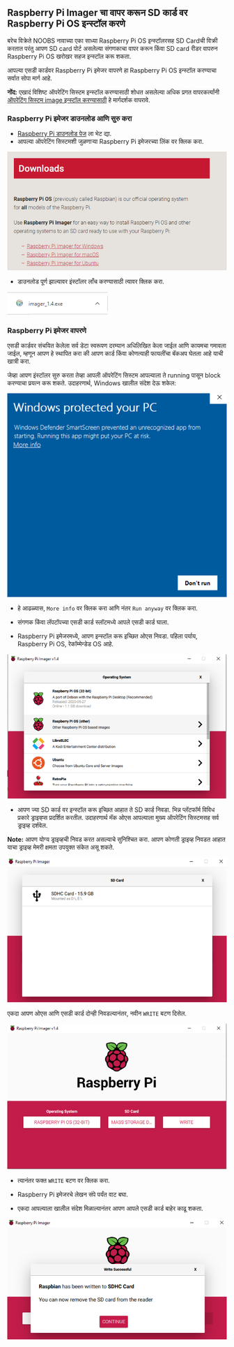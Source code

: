 ## Raspberry Pi Imager चा वापर करून SD कार्ड वर Raspberry Pi OS इन्स्टॉल करणे

बरेच विक्रेते NOOBS नावाच्या एका साध्या Raspberry Pi OS इन्स्टॉलरसह SD Cardची विक्री करतात परंतु आपण SD card पोर्ट असलेल्या संगणकाचा वापर करून किंवा SD card रीडर वापरुन Raspberry Pi OS खरोखर सहज इन्स्टॉल करू शकता.

आपल्या एसडी कार्डवर Raspberry Pi इमेजर वापरणे हा Raspberry Pi OS इन्स्टॉल करण्याचा सर्वात सोपा मार्ग आहे.

**नोंद:** एखादं विशिष्ट ऑपरेटिंग सिस्टम इन्स्टॉल करण्यासाठी शोधत असलेल्या अधिक प्रगत वापरकर्त्यांनी [ऑपरेटिंग सिस्टम image इन्स्टॉल करण्यासाठी](https://www.raspberrypi.org/documentation/installation/installing-images/README.md) हे मार्गदर्शक वापरावे.

### Raspberry Pi इमेजर डाउनलोड आणि सुरु करा

+ [Raspberry Pi डाउनलोड पेज](https://www.raspberrypi.org/downloads) ला भेट द्या.
+ आपल्या ऑपरेटिंग सिस्टमशी जुळणार्‍या Raspberry Pi इमेजरच्या लिंक वर क्लिक करा.

![डाउनलोड पृष्ठ](images/newInstaller_downloadsPage.png)

+ डाउनलोड पूर्ण झाल्यावर इंस्टॉलर लाँच करण्यासाठी त्यावर क्लिक करा.

![इंस्टॉलर सुरु करा](images/newInstaller_launchInstaller.png)

### Raspberry Pi इमेजर वापरणे

एसडी कार्डवर संचयित केलेला सर्व डेटा स्वरूपण दरम्यान अधिलिखित केला जाईल आणि कायमचा गमावला जाईल, म्हणून आपण हे स्थापित करा की आपण कार्ड किंवा कोणत्याही फायलींचा बॅकअप घेतला आहे याची खात्री करा.

जेव्हा आपण इंस्टॉलर सुरु करता तेव्हा आपली ऑपरेटिंग सिस्टम आपल्याला ते running पासून block करण्याचा प्रयत्न करू शकते. उदाहरणार्थ, Windows खालील संदेश देऊ शकेल:

![विंडोज़ चेतावणी](images/newInstaller_windowsWarning.png)

+ हे आढळ्यास, `More info` वर क्लिक करा आणि नंतर `Run anyway` वर क्लिक करा.

+ संगणक किंवा लॅपटॉपच्या एसडी कार्ड स्लॉटमध्ये आपले एसडी कार्ड घाला.

+ Raspberry Pi इमेजरमध्ये, आपण इन्स्टॉल करू इच्छित ओएस निवडा. पहिला पर्याय, Raspberry Pi OS, रेकॉम्मेन्डेड OS आहे.

![विंडोज़मध्ये Raspberry Pi इमेजर](images/newInstaller_selectOS.png)

+ आपण ज्या SD कार्ड वर इन्स्टॉल करू इच्छित आहात ते SD कार्ड निवडा. भिन्न प्लॅटफॉर्म विविध प्रकारे ड्राइव्ह्स प्रदर्शित करतील. उदाहरणार्थ मॅक ओएस आपल्याला मुख्य ऑपरेटिंग सिस्टमसह सर्व ड्राइव्ह दर्शवेल.

**Note:** आपण योग्य ड्राइव्हची निवड करत असल्याचे सुनिश्चित करा. आपण कोणती ड्राइव्ह निवडत आहात याचा ड्राइव्ह मेमरी क्षमता उपयुक्त संकेत असू शकते.

![विंडोज़मध्ये Raspberry Pi इमेजर](images/newInstaller_select-SDCard.png)

एकदा आपण ओएस आणि एसडी कार्ड दोन्ही निवडल्यानंतर, नवीन `WRITE` बटण दिसेल.

![विंडोज़मध्ये Raspberry Pi इमेजर](images/newInstaller_osAndCardSelected.png)

+ त्यानंतर फक्त `WRITE` बटण वर क्लिक करा.

+ Raspberry Pi इमेजरचे लेखन संपे पर्यंत वाट बघा.

+ एकदा आपल्याला खालील संदेश मिळाल्यानंतर आपण आपले एसडी कार्ड बाहेर काढू शकता.

![लिहिणं यशस्वी झाल्याचा संदेश](images/newInstaller_writeSuccessful.png)
